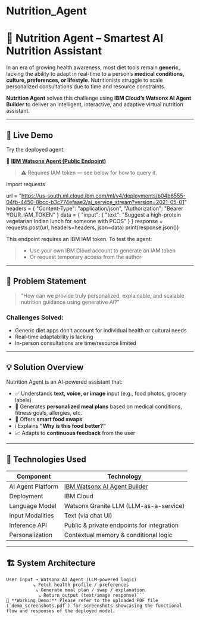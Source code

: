 # Nutrition_Agent
# 🧠 Nutrition Agent – Smartest AI Nutrition Assistant

In an era of growing health awareness, most diet tools remain **generic**, lacking the ability to adapt in real-time to a person’s **medical conditions, culture, preferences, or lifestyle**. Nutritionists struggle to scale personalized consultations due to time and resource constraints.

**Nutrition Agent** solves this challenge using **IBM Cloud’s Watsonx AI Agent Builder** to deliver an intelligent, interactive, and adaptive virtual nutrition assistant.

---

## 🚀 Live Demo

Try the deployed agent:

🔗 **[IBM Watsonx Agent (Public Endpoint)](https://us-south.ml.cloud.ibm.com/ml/v4/deployments/b04b6555-04fb-4450-8bcc-b3c774efaae2/ai_service_stream?version=2021-05-01)**  
> ⚠️ Requires IAM token — see below for how to query it.

import requests

url = "https://us-south.ml.cloud.ibm.com/ml/v4/deployments/b04b6555-04fb-4450-8bcc-b3c774efaae2/ai_service_stream?version=2021-05-01"
headers = {
    "Content-Type": "application/json",
    "Authorization": "Bearer YOUR_IAM_TOKEN"
}
data = {
    "input": {
        "text": "Suggest a high-protein vegetarian Indian lunch for someone with PCOS"
    }
}
response = requests.post(url, headers=headers, json=data)
print(response.json())

This endpoint requires an IBM IAM token. To test the agent:
> - Use your own IBM Cloud account to generate an IAM token
> - Or request temporary access from the author
---

## 🎯 Problem Statement

> "How can we provide truly personalized, explainable, and scalable nutrition guidance using generative AI?"

### Challenges Solved:
- Generic diet apps don’t account for individual health or cultural needs
- Real-time adaptability is lacking
- In-person consultations are time/resource limited

---

## 💡 Solution Overview

Nutrition Agent is an AI-powered assistant that:
- ✅ Understands **text, voice, or image** input (e.g., food photos, grocery labels)
- 🥗 Generates **personalized meal plans** based on medical conditions, fitness goals, allergies, etc.
- 🔁 Offers **smart food swaps**
- ℹ️ Explains **"Why is this food better?"**
- 📈 Adapts to **continuous feedback** from the user

---

## 🧠 Technologies Used

| Component            | Technology                      |
|---------------------|----------------------------------|
| AI Agent Platform   | [IBM Watsonx AI Agent Builder](https://www.ibm.com/products/watsonx-assistant) |
| Deployment          | IBM Cloud                        |
| Language Model      | Watsonx Granite LLM (LLM-as-a-service) |
| Input Modalities    | Text (via chat UI) |
| Inference API       | Public & private endpoints for integration |
| Personalization     | Contextual memory & conditional logic |

---

## 🏗️ System Architecture

```plaintext
User Input → Watsonx AI Agent (LLM-powered logic)
          ↘ Fetch health profile / preferences
           ↘ Generate meal plan / swap / explanation
            ↘ Return output (text/image response)```
📸 **Working Demo:** Please refer to the uploaded PDF file (`demo_screenshots.pdf`) for screenshots showcasing the functional flow and responses of the deployed model.

